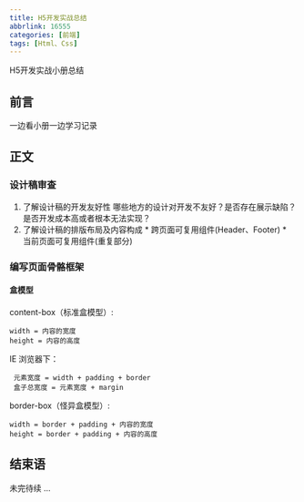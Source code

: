 ```yaml
---
title: H5开发实战总结
abbrlink: 16555
categories: [前端]
tags: [Html、Css]
---
```



H5开发实战小册总结
<!-- more -->
## 前言
一边看小册一边学习记录
## 正文
### 设计稿审查
1.  了解设计稿的开发友好性
         哪些地方的设计对开发不友好？是否存在展示缺陷？是否开发成本高或者根本无法实现？
2.   了解设计稿的排版布局及内容构成
    *  跨页面可复用组件(Header、Footer)
    * 当前页面可复用组件(重复部分)
### 编写页面骨骼框架
#### 盒模型
content-box（标准盒模型）:

    width = 内容的宽度
    height = 内容的高度
IE 浏览器下：

     元素宽度 = width + padding + border
     盒子总宽度 = 元素宽度 + margin  
border-box（怪异盒模型）:

    width = border + padding + 内容的宽度
    height = border + padding + 内容的高度
## 结束语
未完待续 ...